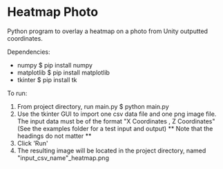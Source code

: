 # Heatmap Photo

Python program to overlay a heatmap on a photo from Unity outputted coordinates.

Dependencies:
- numpy
  $ pip install numpy
- matplotlib
  $ pip install matplotlib
- tkinter
  $ pip install tk

To run: 
1. From project directory, run main.py $ python main.py
2. Use the tkinter GUI to import one csv data file and one png image file. The input data must be of the format "X Coordinates , Z Coordinates" (See the examples folder for a test input and output)
** Note that the headings do not matter **
4. Click 'Run'
5. The resulting image will be located in the project directory, named "input_csv_name"_heatmap.png

